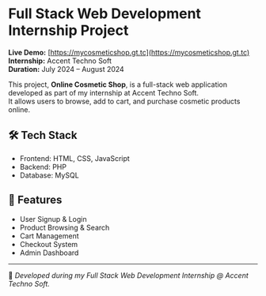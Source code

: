 # Full Stack Web Development Internship Project
**Live Demo:** [https://mycosmeticshop.gt.tc](https://mycosmeticshop.gt.tc)
**Internship:** Accent Techno Soft  
**Duration:** July 2024 – August 2024  

This project, **Online Cosmetic Shop**, is a full-stack web application developed as part of my internship at Accent Techno Soft.  
It allows users to browse, add to cart, and purchase cosmetic products online.

## 🛠️ Tech Stack
- Frontend: HTML, CSS, JavaScript
- Backend: PHP
- Database: MySQL

## 📁 Features
- User Signup & Login  
- Product Browsing & Search  
- Cart Management  
- Checkout System  
- Admin Dashboard  

---

💼 *Developed during my Full Stack Web Development Internship @ Accent Techno Soft.*
